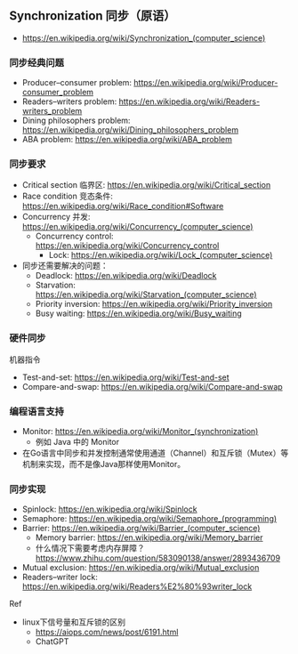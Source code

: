 ## Synchronization 同步（原语）
- https://en.wikipedia.org/wiki/Synchronization_(computer_science)

### 同步经典问题
- Producer–consumer problem: https://en.wikipedia.org/wiki/Producer-consumer_problem
- Readers–writers problem: https://en.wikipedia.org/wiki/Readers-writers_problem
- Dining philosophers problem: https://en.wikipedia.org/wiki/Dining_philosophers_problem
- ABA problem: https://en.wikipedia.org/wiki/ABA_problem

### 同步要求
- Critical section 临界区: https://en.wikipedia.org/wiki/Critical_section
- Race condition 竞态条件: https://en.wikipedia.org/wiki/Race_condition#Software
- Concurrency 并发: https://en.wikipedia.org/wiki/Concurrency_(computer_science)
  - Concurrency control: https://en.wikipedia.org/wiki/Concurrency_control 
    - Lock: https://en.wikipedia.org/wiki/Lock_(computer_science)
- 同步还需要解决的问题：
  - Deadlock: https://en.wikipedia.org/wiki/Deadlock
  - Starvation: https://en.wikipedia.org/wiki/Starvation_(computer_science)
  - Priority inversion: https://en.wikipedia.org/wiki/Priority_inversion
  - Busy waiting: https://en.wikipedia.org/wiki/Busy_waiting

### 硬件同步
机器指令
- Test-and-set: https://en.wikipedia.org/wiki/Test-and-set
- Compare-and-swap: https://en.wikipedia.org/wiki/Compare-and-swap

### 编程语言支持
- Monitor: https://en.wikipedia.org/wiki/Monitor_(synchronization)
  - 例如 Java 中的 Monitor
- 在Go语言中同步和并发控制通常使用通道（Channel）和互斥锁（Mutex）等机制来实现，而不是像Java那样使用Monitor。

### 同步实现
- Spinlock: https://en.wikipedia.org/wiki/Spinlock
- Semaphore: https://en.wikipedia.org/wiki/Semaphore_(programming)
- Barrier: https://en.wikipedia.org/wiki/Barrier_(computer_science)
  - Memory barrier: https://en.wikipedia.org/wiki/Memory_barrier
  - 什么情况下需要考虑内存屏障？https://www.zhihu.com/question/583090138/answer/2893436709
- Mutual exclusion: https://en.wikipedia.org/wiki/Mutual_exclusion
- Readers–writer lock: https://en.wikipedia.org/wiki/Readers%E2%80%93writer_lock

Ref
- linux下信号量和互斥锁的区别
  - https://aiops.com/news/post/6191.html
  - ChatGPT

